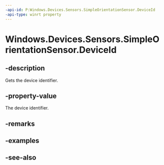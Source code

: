 ----api-id: P:Windows.Devices.Sensors.SimpleOrientationSensor.DeviceId
-api-type: winrt property
---<!-- Property syntaxpublic string DeviceId { get; }--># Windows.Devices.Sensors.SimpleOrientationSensor.DeviceId## -descriptionGets the device identifier.## -property-valueThe device identifier.## -remarks## -examples## -see-also